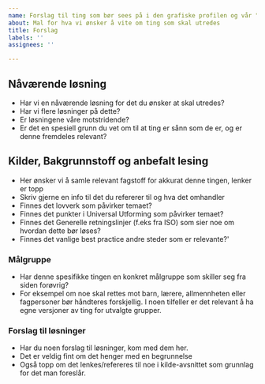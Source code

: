```yaml
---
name: Forslag til ting som bør sees på i den grafiske profilen og vår "best practice"
about: Mal for hva vi ønsker å vite om ting som skal utredes
title: Forslag
labels: ''
assignees: ''

---
```


## Nåværende løsning
- Har vi en nåværende løsning for det du ønsker at skal utredes?
- Har vi flere løsninger på dette? 
- Er løsningene våre motstridende?
- Er det en spesiell grunn du vet om til at ting er sånn som de er, og er denne fremdeles relevant?

## Kilder, Bakgrunnstoff og anbefalt lesing
- Her ønsker vi å samle relevant fagstoff for akkurat denne tingen, lenker er topp
- Skriv gjerne en info til det du refererer til og hva det omhandler
- Finnes det lovverk som påvirker temaet?
- Finnes det punkter i Universal Utforming som påvirker temaet?
- Finnes det Generelle retningslinjer (f.eks fra ISO) som sier noe om hvordan dette bør løses?
- Finnes det vanlige best practice andre steder som er relevante?'


### Målgruppe
- Har denne spesifikke tingen en konkret målgruppe som skiller seg fra siden forøvrig?
- For eksempel om noe skal rettes mot barn, lærere, allmennheten eller fagpersoner bør håndteres forskjellig. I noen tilfeller er det relevant å ha egne versjoner av ting for utvalgte grupper.

### Forslag til løsninger 
- Har du noen forslag til løsninger, kom med dem her.
- Det er veldig fint om det henger med en begrunnelse
- Også topp om det lenkes/refereres til noe i kilde-avsnittet som grunnlag for det man foreslår.
